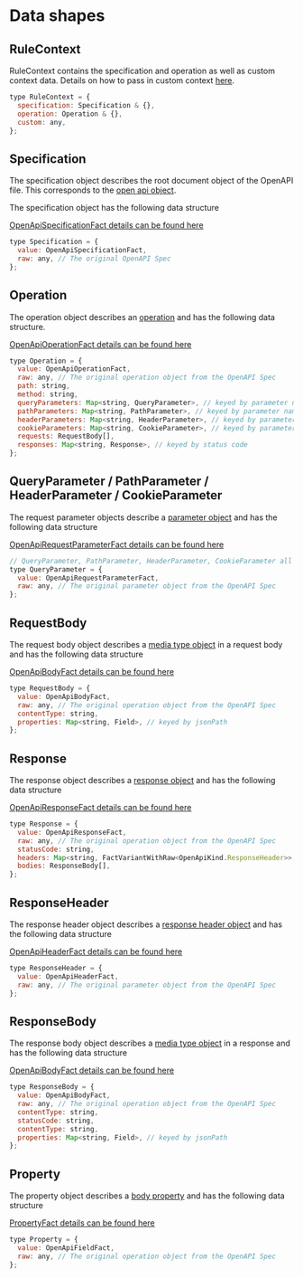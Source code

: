 # Data shapes

## RuleContext

RuleContext contains the specification and operation as well as custom context data. Details on how to pass in custom context [here](./Reference.md#custom-context).

```javascript
type RuleContext = {
  specification: Specification & {},
  operation: Operation & {},
  custom: any,
};
```

## Specification

The specification object describes the root document object of the OpenAPI file. This corresponds to the [open api object](https://swagger.io/specification/#openapi-object).

The specification object has the following data structure

[OpenApiSpecificationFact details can be found here](../../openapi-utilities/src/openapi3/sdk/types/index.ts)

```javascript
type Specification = {
  value: OpenApiSpecificationFact,
  raw: any, // The original OpenAPI Spec
};
```

## Operation

The operation object describes an [operation](https://swagger.io/specification/#operation-object) and has the following data structure.

[OpenApiOperationFact details can be found here](../../openapi-utilities/src/openapi3/sdk/types/index.ts)

```javascript
type Operation = {
  value: OpenApiOperationFact,
  raw: any, // The original operation object from the OpenAPI Spec
  path: string,
  method: string,
  queryParameters: Map<string, QueryParameter>, // keyed by parameter name
  pathParameters: Map<string, PathParameter>, // keyed by parameter name
  headerParameters: Map<string, HeaderParameter>, // keyed by parameter name
  cookieParameters: Map<string, CookieParameter>, // keyed by parameter name
  requests: RequestBody[],
  responses: Map<string, Response>, // keyed by status code
};
```

## QueryParameter / PathParameter / HeaderParameter / CookieParameter

The request parameter objects describe a [parameter object](https://swagger.io/specification/#parameter-object) and has the following data structure

[OpenApiRequestParameterFact details can be found here](../../openapi-utilities/src/openapi3/sdk/types/index.ts)

```javascript
// QueryParameter, PathParameter, HeaderParameter, CookieParameter all have the same shape
type QueryParameter = {
  value: OpenApiRequestParameterFact,
  raw: any, // The original parameter object from the OpenAPI Spec
};
```

## RequestBody

The request body object describes a [media type object](https://swagger.io/specification/#media-type-object) in a request body and has the following data structure

[OpenApiBodyFact details can be found here](../../openapi-utilities/src/openapi3/sdk/types/index.ts)

```javascript
type RequestBody = {
  value: OpenApiBodyFact,
  raw: any, // The original operation object from the OpenAPI Spec
  contentType: string,
  properties: Map<string, Field>, // keyed by jsonPath
};
```

## Response

The response object describes a [response object](https://swagger.io/specification/#responses-object) and has the following data structure

[OpenApiResponseFact details can be found here](../../openapi-utilities/src/openapi3/sdk/types/index.ts)

```javascript
type Response = {
  value: OpenApiResponseFact,
  raw: any, // The original operation object from the OpenAPI Spec
  statusCode: string,
  headers: Map<string, FactVariantWithRaw<OpenApiKind.ResponseHeader>>, // keyed by response header name
  bodies: ResponseBody[],
};
```

## ResponseHeader

The response header object describes a [response header object](https://swagger.io/specification/#header-object) and has the following data structure

[OpenApiHeaderFact details can be found here](../../openapi-utilities/src/openapi3/sdk/types/index.ts)

```javascript
type ResponseHeader = {
  value: OpenApiHeaderFact,
  raw: any, // The original parameter object from the OpenAPI Spec
};
```

## ResponseBody

The response body object describes a [media type object](https://swagger.io/specification/#media-type-object) in a response and has the following data structure

[OpenApiBodyFact details can be found here](../../openapi-utilities/src/openapi3/sdk/types/index.ts)

```javascript
type ResponseBody = {
  value: OpenApiBodyFact,
  raw: any, // The original operation object from the OpenAPI Spec
  contentType: string,
  statusCode: string,
  contentType: string,
  properties: Map<string, Field>, // keyed by jsonPath
};
```

## Property

The property object describes a [body property](https://swagger.io/specification/#schema-object) and has the following data structure

[PropertyFact details can be found here](../../openapi-utilities/src/openapi3/sdk/types/index.ts)

```javascript
type Property = {
  value: OpenApiFieldFact,
  raw: any, // The original operation object from the OpenAPI Spec
};
```

